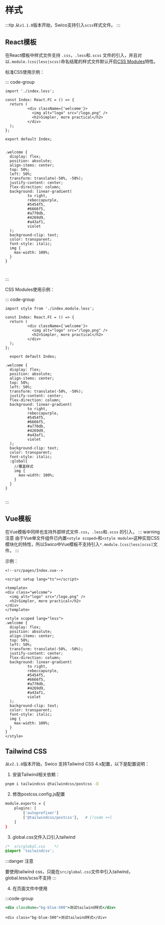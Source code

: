 # 样式
:::tip
从`v1.1.0`版本开始，Swico支持引入`scss`样式文件。
:::


## React模板

在React模板中样式文件支持 `.css`，`.less`和`.scss` 文件的引入，并且对以`.module.(css|less|scss)`命名结尾的样式文件默认开启[CSS Modules](https://rspack.dev/zh/guide/tech/css#css-modules)特性。


标准CSS使用示例：

::: code-group

  ```tsx [src/pages/index.tsx]
  import './index.less';
  
  const Index: React.FC = () => {
    return (
            <div className={'welcome'}>
              <img alt="logo" src="/logo.png" />
              <h2>Simpler, more practical</h2>
            </div>
    );
  };
  
  export default Index;

  
  ```


  ```less [src/pages/index.less]
  .welcome {
    display: flex;
    position: absolute;
    align-items: center;
    top: 50%;
    left: 50%;
    transform: translate(-50%, -50%);
    justify-content: center;
    flex-direction: column;
    background: linear-gradient(
            to right,
            rebeccapurple,
            #5454f5,
            #6666f5,
            #a770db,
            #4269d9,
            #a43af1,
            violet
    );
    background-clip: text;
    color: transparent;
    font-style: italic;
    img {
      max-width: 100%;
    }
  }

  
  
  ```
:::

CSS Modules使用示例：

::: code-group

  ```tsx [src/pages/index.tsx]
  import style from './index.module.less';

  const Index: React.FC = () => {
    return (
            <div className={'welcome'}>
              <img alt="logo" src="/logo.png" />
              <h2>Simpler, more practical</h2>
            </div>
    );
  };

    export default Index;
  
  ```


  ```less [src/pages/index.module.less]
  .welcome {
    display: flex;
    position: absolute;
    align-items: center;
    top: 50%;
    left: 50%;
    transform: translate(-50%, -50%);
    justify-content: center;
    flex-direction: column;
    background: linear-gradient(
            to right,
            rebeccapurple,
            #5454f5,
            #6666f5,
            #a770db,
            #4269d9,
            #a43af1,
            violet
    );
    background-clip: text;
    color: transparent;
    font-style: italic;
    :global{
      //覆盖样式
      img {
        max-width: 100%;
      }
    }
}
  
  
  ```
:::

## Vue模板


  在Vue模板中同样也支持外部样式文件`.css`，`.less`和`.scss` 的引入，
  ::: warning 注意
  由于Vue单文件组件已内置`<style scoped>`和`<style module>`这种实现CSS模块化的特性，所以Swico中Vue模板不支持引入`*.module.[css|less|scss]`文件。
  :::

  示例：

  ```vue
<!--src/pages/Index.vue-->

<script setup lang="ts"></script>

<template>
  <div class="welcome">
    <img alt="logo" src="/logo.png" />
    <h2>Simpler, more practical</h2>
  </div>
</template>

<style scoped lang="less">
  .welcome {
    display: flex;
    position: absolute;
    align-items: center;
    top: 50%;
    left: 50%;
    transform: translate(-50%, -50%);
    justify-content: center;
    flex-direction: column;
    background: linear-gradient(
            to right,
            rebeccapurple,
            #5454f5,
            #6666f5,
            #a770db,
            #4269d9,
            #a43af1,
            violet
    );
    background-clip: text;
    color: transparent;
    font-style: italic;
    img {
      max-width: 100%;
    }
  }
</style>

  ```

## Tailwind CSS

从`v2.1.0`版本开始，Swico 支持Tailwind CSS 4.x配置，以下是配置说明：

1. 安装Tailwind相关依赖：

```bash
pnpm i tailwindcss @tailwindcss/postcss -D
```

2. 修改postcss.config.js配置

```bash
module.exports = {
    plugins: [
        ['autoprefixer']
        ['@tailwindcss/postcss'],   # [!code ++]
    ]
}
```

3. global.css文件入口引入tailwind

```css
/*  src/global.css    */
@import 'tailwindcss';
```
:::danger 注意

要使用tailwind css，只能在`src/global.css`文件中引入tailwind，global.less/scss不支持
:::

4. 在页面文件中使用

:::code-group 

```jsx [react]
<div className="bg-blue-500">测试tailwind样式</div>
```
```vue [vue]
<div class="bg-blue-500">测试tailwind样式</div>
```
